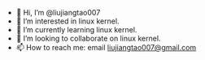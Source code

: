 - 👋 Hi, I’m @liujiangtao007
- 👀 I’m interested in linux kernel.
- 🌱 I’m currently learning linux kernel.
- 💞️ I’m looking to collaborate on linux kernel.
- 📫 How to reach me: email liujiangtao007@gmail.com

<!---
liujiangtao007/liujiangtao007 is a ✨ special ✨ repository because its `README.md` (this file) appears on your GitHub profile.
You can click the Preview link to take a look at your changes.
--->
